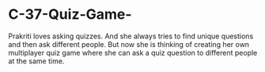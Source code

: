 # C-37-Quiz-Game-
Prakriti loves asking quizzes. And she always tries to find unique questions and then ask different people. But now she is thinking of creating her own multiplayer quiz game where she can ask a quiz question to different people at the same time.
